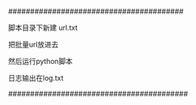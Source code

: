 ########################################

脚本目录下新建 url.txt 

把批量url放进去

然后运行python脚本

日志输出在log.txt

#########################################
